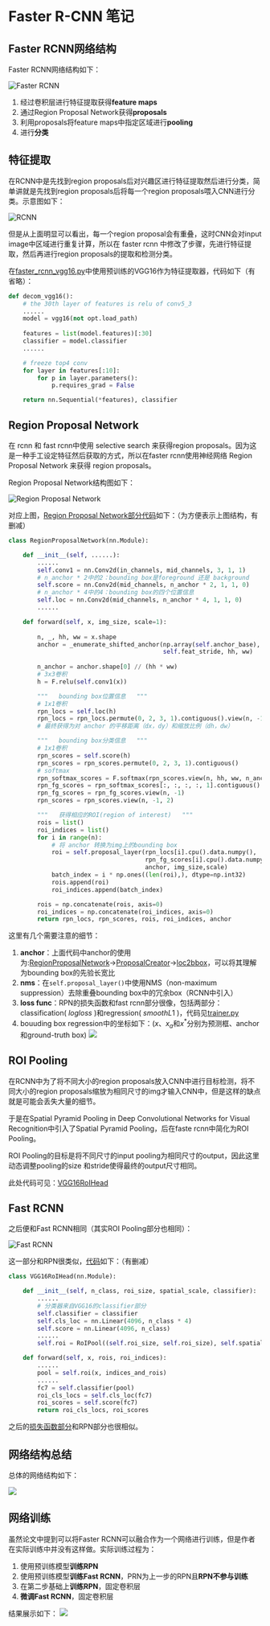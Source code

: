 # Faster R-CNN 笔记

## Faster RCNN网络结构

Faster RCNN网络结构如下：

![Faster RCNN](pic/faster%20rcnn网路.png)

1. 经过卷积层进行特征提取获得**feature maps**
2. 通过Region Proposal Network获得**proposals**
3. 利用proposals将feature maps中指定区域进行**pooling**
4. 进行**分类**

## 特征提取

在RCNN中是先找到region proposals后对兴趣区进行特征提取然后进行分类，简单讲就是先找到region proposals后将每一个region proposals喂入CNN进行分类。示意图如下：

![RCNN](pic/RCNN网络.png)

但是从上面明显可以看出，每一个region proposal会有重叠，这时CNN会对input image中区域进行重复计算，所以在 faster rcnn 中修改了步骤，先进行特征提取，然后再进行region proposals的提取和检测分类。

在[faster_rcnn_vgg16.py](model/faster_rcnn_vgg16.py#26)中使用预训练的VGG16作为特征提取器，代码如下（有省略）：

```python
def decom_vgg16():
    # the 30th layer of features is relu of conv5_3
    ......
    model = vgg16(not opt.load_path)
    
    features = list(model.features)[:30]
    classifier = model.classifier
    ......

    # freeze top4 conv
    for layer in features[:10]:
        for p in layer.parameters():
            p.requires_grad = False

    return nn.Sequential(*features), classifier
```

## Region Proposal Network

在 rcnn 和 fast rcnn中使用 selective search 来获得region proposals。因为这是一种手工设定特征然后获取的方式，所以在faster rcnn使用神经网络 Region Proposal Network 来获得 region proposals。

Region Proposal Network结构图如下：

![Region Proposal Network](pic/faster%20rcnn%20RPN.png)

对应上图，[Region Proposal Network部分代码](model/region_proposal_network.py#77)如下：（为方便表示上图结构，有删减）

```Python
class RegionProposalNetwork(nn.Module):

    def __init__(self, ......):
        ......
        self.conv1 = nn.Conv2d(in_channels, mid_channels, 3, 1, 1)
        # n_anchor * 2中的2：bounding box是foreground 还是 background
        self.score = nn.Conv2d(mid_channels, n_anchor * 2, 1, 1, 0)
        # n_anchor * 4中的4：bounding box的四个位置信息
        self.loc = nn.Conv2d(mid_channels, n_anchor * 4, 1, 1, 0)
        ......

    def forward(self, x, img_size, scale=1):
        
        n, _, hh, ww = x.shape
        anchor = _enumerate_shifted_anchor(np.array(self.anchor_base),
                                           self.feat_stride, hh, ww)
        
        n_anchor = anchor.shape[0] // (hh * ww)
        # 3x3卷积
        h = F.relu(self.conv1(x))

        """   bounding box位置信息   """
        # 1x1卷积
        rpn_locs = self.loc(h)
        rpn_locs = rpn_locs.permute(0, 2, 3, 1).contiguous().view(n, -1, 4)
        # 最终获得为对 anchor 的平移距离（dx，dy）和缩放比例（dh，dw）

        """   bounding box分类信息   """
        # 1x1卷积
        rpn_scores = self.score(h)
        rpn_scores = rpn_scores.permute(0, 2, 3, 1).contiguous()
        # softmax
        rpn_softmax_scores = F.softmax(rpn_scores.view(n, hh, ww, n_anchor, 2), dim=4)
        rpn_fg_scores = rpn_softmax_scores[:, :, :, :, 1].contiguous()
        rpn_fg_scores = rpn_fg_scores.view(n, -1)
        rpn_scores = rpn_scores.view(n, -1, 2)

        """   获得相应的ROI(region of interest)   """
        rois = list()
        roi_indices = list()
        for i in range(n):
            # 将 anchor 转换为img上的bounding box
            roi = self.proposal_layer(rpn_locs[i].cpu().data.numpy(),
                                      rpn_fg_scores[i].cpu().data.numpy(),
                                      anchor, img_size,scale)
            batch_index = i * np.ones((len(roi),), dtype=np.int32)
            rois.append(roi)
            roi_indices.append(batch_index)

        rois = np.concatenate(rois, axis=0)
        roi_indices = np.concatenate(roi_indices, axis=0)
        return rpn_locs, rpn_scores, rois, roi_indices, anchor
```

这里有几个需要注意的细节：
1. **anchor**：上面代码中anchor的使用为:[RegionProposalNetwork](model/region_proposal_network.py#176)$\rightarrow$[ProposalCreator](model/utils/creator_tool.py#368)$\rightarrow$[loc2bbox](model/utils/bbox_tools.py#7)，可以将其理解为bounding box的先验长宽比
2. **nms**：在`self.proposal_layer()`中使用NMS（non-maximum suppression）去除重叠bounding box中的冗余box（RCNN中引入）
3. **loss func**：RPN的损失函数和fast rcnn部分很像，包括两部分：classification( $log loss$ )和regression( $smooth L1$ )，代码见[trainer.py](trainer.py#123)
4. bouuding box regression中的坐标如下：($x$、$x_a$和$x^*$分别为预测框、anchor和ground-truth box)
    ![](pic/faster%20rcnn%20RPN%20regression.png)


## ROI Pooling

在RCNN中为了将不同大小的region proposals放入CNN中进行目标检测，将不同大小的region proposals缩放为相同尺寸的img才输入CNN中，但是这样的缺点就是可能会丢失大量的细节。

于是在Spatial Pyramid Pooling in Deep Convolutional Networks for Visual Recognition中引入了Spatial Pyramid Pooling，后在faste rcnn中简化为ROI Pooling。

ROI Pooling的目标是将不同尺寸的input pooling为相同尺寸的output，因此这里动态调整pooling的size
和stride使得最终的output尺寸相同。

此处代码可见：[VGG16RoIHead](model/faster_rcnn_vgg16.py#79)

## Fast RCNN

之后便和Fast RCNN相同（其实ROI Pooling部分也相同）：

![Fast RCNN](pic/Fast%20RCNN网络.png)

这一部分和RPN很类似，[代码](model/faster_rcnn_vgg16.py#53)如下：（有删减）
```Python
class VGG16RoIHead(nn.Module):

    def __init__(self, n_class, roi_size, spatial_scale, classifier):
        ......
        # 分类器来自VGG16的classifier部分
        self.classifier = classifier
        self.cls_loc = nn.Linear(4096, n_class * 4)
        self.score = nn.Linear(4096, n_class)
        ......
        self.roi = RoIPool((self.roi_size, self.roi_size), self.spatial_scale)

    def forward(self, x, rois, roi_indices):
        ......
        pool = self.roi(x, indices_and_rois)
        ......
        fc7 = self.classifier(pool)
        roi_cls_locs = self.cls_loc(fc7)
        roi_scores = self.score(fc7)
        return roi_cls_locs, roi_scores
```

之后的[损失函数部分](trainer.py#143)和RPN部分也很相似。

## 网络结构总结

总体的网络结构如下：

![](pic/faster%20rcnn.jpg)

## 网络训练

虽然论文中提到可以将Faster RCNN可以融合作为一个网络进行训练，但是作者在实际训练中并没有这样做。实际训练过程为：
1. 使用预训练模型**训练RPN**
2. 使用预训练模型**训练Fast RCNN**，PRN为上一步的RPN且**RPN不参与训练**
3. 在第二步基础上**训练RPN**，固定卷积层
4. **微调Fast RCNN**，固定卷积层

结果展示如下：
![](pic/训练过程.jpg)